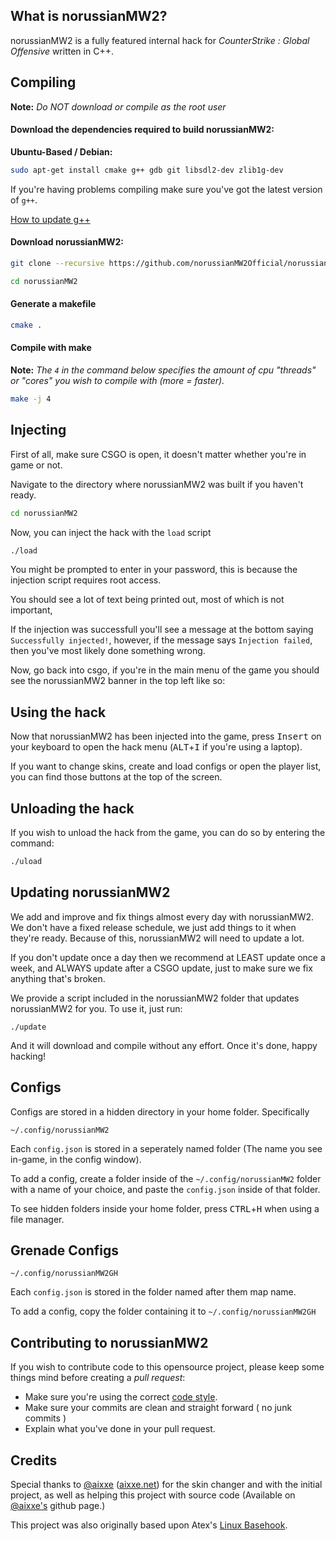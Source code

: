 
## What is norussianMW2?

norussianMW2 is a fully featured internal hack for *CounterStrike : Global Offensive* written in C++.


## Compiling

**Note:** _Do NOT download or compile as the root user_

#### Download the dependencies required to build norussianMW2:

__Ubuntu-Based / Debian:__
```bash
sudo apt-get install cmake g++ gdb git libsdl2-dev zlib1g-dev
```

If you're having problems compiling make sure you've got the latest version of `g++`.

[How to update g++](https://github.com/norussianMW2Official/norussianMW2/wiki/Updating-your-compiler)



#### Download norussianMW2:

```bash
git clone --recursive https://github.com/norussianMW2Official/norussianMW2
```

```bash
cd norussianMW2
```


#### Generate a makefile

```bash
cmake .
```

#### Compile with make

**Note:** _The `4` in the command below specifies the amount of cpu "threads" or "cores" you wish to compile with (more = faster)._

```bash
make -j 4
```

## Injecting

First of all, make sure CSGO is open, it doesn't matter whether you're in game or not.

Navigate to the directory where norussianMW2 was built if you haven't ready.

```bash
cd norussianMW2
```

Now, you can inject the hack with the `load` script

```bash
./load
```

You might be prompted to enter in your password, this is because the injection script requires root access.

You should see a lot of text being printed out, most of which is not important,

If the injection was successfull you'll see a message at the bottom saying `Successfully injected!`, however, if the message says `Injection failed`, then you've most likely done something wrong.

Now, go back into csgo, if you're in the main menu of the game you should see the norussianMW2 banner in the top left like so:



## Using the hack

Now that norussianMW2 has been injected into the game, press <kbd>Insert</kbd> on your keyboard to open the hack menu (<kbd>ALT</kbd>+<kbd>I</kbd> if you're using a laptop).

If you want to change skins, create and load configs or open the player list, you can find those buttons at the top of the screen.



## Unloading the hack

If you wish to unload the hack from the game, you can do so by entering the command:

```bash
./uload
```


## Updating norussianMW2

We add and improve and fix things almost every day with norussianMW2. We don't have a fixed release schedule, we just add things to it when they're ready. Because of this, norussianMW2 will need to update a lot.

If you don't update once a day then we recommend at LEAST update once a week, and ALWAYS update after a CSGO update, just to make sure we fix anything that's broken.

We provide a script included in the norussianMW2 folder that updates norussianMW2 for you. To use it, just run:

```
./update
```

And it will download and compile without any effort. Once it's done, happy hacking!



## Configs

Configs are stored in a hidden directory in your home folder. Specifically 

```
~/.config/norussianMW2
```

Each `config.json` is stored in a seperately named folder (The name you see in-game, in the config window). 

To add a config, create a folder inside of the `~/.config/norussianMW2` folder with a name of your choice, and paste the `config.json` inside of that folder.

To see hidden folders inside your home folder, press <kbd>CTRL</kbd>+<kbd>H</kbd> when using a file manager.



## Grenade Configs

```
~/.config/norussianMW2GH
```

Each `config.json` is stored in the folder named after them map name.

To add a config, copy the folder containing it to `~/.config/norussianMW2GH`



## Contributing to norussianMW2

If you wish to contribute code to this opensource project, please keep some things mind before creating a *pull request*:
 - Make sure you're using the correct [code style](https://github.com/norussianMW2Official/norussianMW2/wiki/Code-Style).
 - Make sure your commits are clean and straight forward ( no junk commits )
 - Explain what you've done in your pull request.



## Credits
Special thanks to [@aixxe](http://www.github.com/aixxe/) ([aixxe.net](http://www.aixxe.net)) for the skin changer and with the initial project, as well as helping this project with source code (Available on [@aixxe's](http://www.github.com/aixxe/) github page.)

This project was also originally based upon Atex's [Linux Basehook](http://unknowncheats.me/forum/counterstrike-global-offensive/181878-linux-basehook.html).
